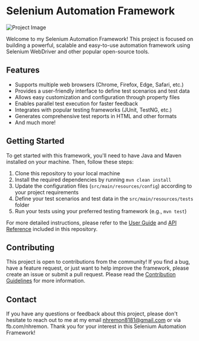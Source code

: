 # Selenium Automation Framework

![Project Image](https://upload.wikimedia.org/wikipedia/commons/9/9f/Selenium_logo.svg)

Welcome to my Selenium Automation Framework! This project is focused on building a powerful, scalable and easy-to-use automation framework using Selenium WebDriver and other popular open-source tools.

## Features

- Supports multiple web browsers (Chrome, Firefox, Edge, Safari, etc.)
- Provides a user-friendly interface to define test scenarios and test data
- Allows easy customization and configuration through property files
- Enables parallel test execution for faster feedback
- Integrates with popular testing frameworks (JUnit, TestNG, etc.)
- Generates comprehensive test reports in HTML and other formats
- And much more!

## Getting Started

To get started with this framework, you'll need to have Java and Maven installed on your machine. Then, follow these steps:

1. Clone this repository to your local machine
2. Install the required dependencies by running `mvn clean install`
3. Update the configuration files (`src/main/resources/config`) according to your project requirements
4. Define your test scenarios and test data in the `src/main/resources/tests` folder
5. Run your tests using your preferred testing framework (e.g., `mvn test`)

For more detailed instructions, please refer to the [User Guide](docs/user-guide.md) and [API Reference](docs/api-reference.md) included in this repository.

## Contributing

This project is open to contributions from the community! If you find a bug, have a feature request, or just want to help improve the framework, please create an issue or submit a pull request. Please read the [Contribution Guidelines](CONTRIBUTING.md) for more information.

## Contact

If you have any questions or feedback about this project, please don't hesitate to reach out to me at my email nhremon8181@gmail.com or via fb.com/nhremon. Thank you for your interest in this Selenium Automation Framework!
